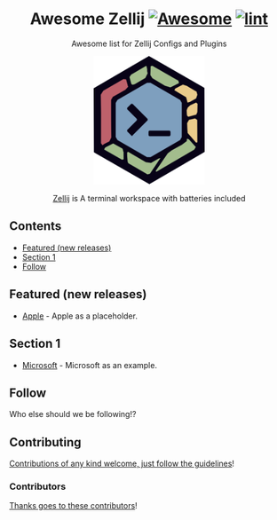 <div align="center">

<!-- title -->

<!--lint ignore no-dead-urls-->

# Awesome Zellij [![Awesome](https://awesome.re/badge.svg)](https://awesome.re) [![lint](https://github.com/metaory/awesome-zellij/actions/workflows/lint.yaml/badge.svg)](https://github.com/metaory/awesome-zellij/actions/workflows/lint.yaml)

<!-- subtitle -->

Awesome list for Zellij Configs and Plugins

<!-- image -->

<a href="" target="_blank" rel="noopener noreferrer">
  <img src="https://raw.githubusercontent.com/zellij-org/zellij/main/assets/logo.png" alt="logo" width="200">
</a>

<!-- description -->

[Zellij](CODE_OF_CONDUCT.md) is A terminal workspace with batteries included



</div>

<!-- TOC -->

## Contents

- [Featured (new releases)](#featured-new-releases)
- [Section 1](#section-1)
- [Follow](#follow)

<!-- CONTENT -->

## Featured (new releases)

- [Apple](https://apple.com) - Apple as a placeholder.

## Section 1

- [Microsoft](https://www.microsoft.com/) - Microsoft as an example.

<!-- END CONTENT -->

## Follow

<!-- list people worth following on social sites (Twitter, LinkedIn, GitHub, YouTube etc.) -->

Who else should we be following!?

## Contributing

[Contributions of any kind welcome, just follow the guidelines](contributing.md)!

### Contributors

[Thanks goes to these contributors](https://github.com/YOUR_GITHUB_USER/YOUR_REPO/graphs/contributors)!

